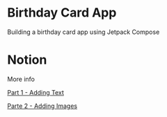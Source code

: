 # Birthday Card App

Building a birthday card app using Jetpack Compose

# Notion

More info

[Part 1 - Adding Text](https://mis-notas.notion.site/Unit-1-3-3-03cf470d78154d4293440e2a7e8330e2?pvs=4)

[Parte 2 - Adding Images](https://mis-notas.notion.site/Unit-1-3-4-b4a0ade5e53640f8a467f5b1592472ca?pvs=4)
